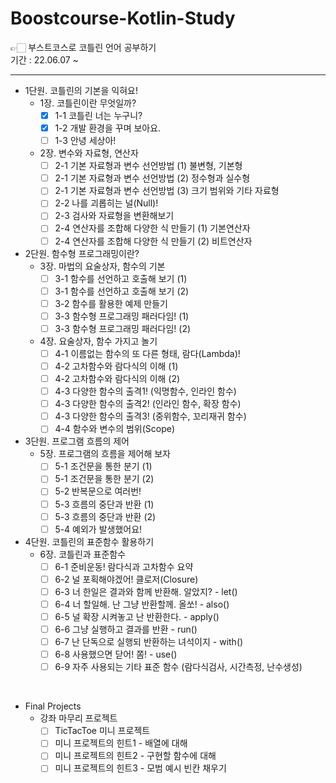 # Boostcourse-Kotlin-Study
👉🏻 부스트코스로 코틀린 언어 공부하기  
기간 : 22.06.07 ~

---

- 1단원. 코틀린의 기본을 익혀요!
  - 1장. 코틀린이란 무엇일까?  
    - [x] 1-1 코틀린 너는 누구니?
    - [x] 1-2 개발 환경을 꾸며 보아요.
    - [ ] 1-3 안녕 세상아!
  - 2장. 변수와 자료형, 연산자
    - [ ] 2-1 기본 자료형과 변수 선언방법 (1) 불변형, 기본형
    - [ ] 2-1 기본 자료형과 변수 선언방법 (2) 정수형과 실수형
    - [ ] 2-1 기본 자료형과 변수 선언방법 (3) 크기 범위와 기타 자료형
    - [ ] 2-2 나를 괴롭히는 널(Null)!
    - [ ] 2-3 검사와 자료형을 변환해보기
    - [ ] 2-4 연산자를 조합해 다양한 식 만들기 (1) 기본연산자
    - [ ] 2-4 연산자를 조합해 다양한 식 만들기 (2) 비트연산자
- 2단원. 함수형 프로그래밍이란?
  - 3장. 마법의 요술상자, 함수의 기본
    - [ ] 3-1 함수를 선언하고 호출해 보기 (1)
    - [ ] 3-1 함수를 선언하고 호출해 보기 (2)
    - [ ] 3-2 함수를 활용한 예제 만들기
    - [ ] 3-3 함수형 프로그래밍 패러다임! (1)
    - [ ] 3-3 함수형 프로그래밍 패러다임! (2)
  - 4장. 요술상자, 함수 가지고 놀기
    - [ ] 4-1 이름없는 함수의 또 다른 형태, 람다(Lambda)!
    - [ ] 4-2 고차함수와 람다식의 이해 (1)
    - [ ] 4-2 고차함수와 람다식의 이해 (2)
    - [ ] 4-3 다양한 함수의 출격1! (익명함수, 인라인 함수)
    - [ ] 4-3 다양한 함수의 출격2! (인라인 함수, 확장 함수)
    - [ ] 4-3 다양한 함수의 출격3! (중위함수, 꼬리재귀 함수)
    - [ ] 4-4 함수와 변수의 범위(Scope)
- 3단원. 프로그램 흐름의 제어
  - 5장. 프로그램의 흐름을 제어해 보자
    - [ ] 5-1 조건문을 통한 분기 (1)
    - [ ] 5-1 조건문을 통한 분기 (2)
    - [ ] 5-2 반복문으로 여러번!
    - [ ] 5-3 흐름의 중단과 반환 (1)
    - [ ] 5-3 흐름의 중단과 반환 (2)
    - [ ] 5-4 예외가 발생했어요!
- 4단원. 코틀린의 표준함수 활용하기
  - 6장. 코틀린과 표준함수
    - [ ] 6-1 준비운동! 람다식과 고차함수 요약
    - [ ] 6-2 널 포획해야겠어! 클로저(Closure)
    - [ ] 6-3 너 한일은 결과와 함께 반환해. 알았지? - let()
    - [ ] 6-4 너 할일해. 난 그냥 반환할께. 올쏘! - also()
    - [ ] 6-5 널 확장 시켜놓고 난 반환한다. - apply()
    - [ ] 6-6 그냥 실행하고 결과를 반환 - run()
    - [ ] 6-7 난 단독으로 실행되 반환하는 녀석이지 - with()
    - [ ] 6-8 사용했으면 닫어! 쫌! - use()
    - [ ] 6-9 자주 사용되는 기타 표준 함수 (람다식검사, 시간측정, 난수생성)

<br/>

- Final Projects
  - 강좌 마무리 프로젝트
    - [ ] TicTacToe 미니 프로젝트
    - [ ] 미니 프로젝트의 힌트1 - 배열에 대해
    - [ ] 미니 프로젝트의 힌트2 - 구현할 함수에 대해
    - [ ] 미니 프로젝트의 힌트3 - 모범 예시 빈칸 채우기
